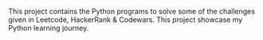 This project contains the Python programs to solve some of the challenges given in Leetcode, HackerRank & Codewars. This project showcase my Python learning journey.
